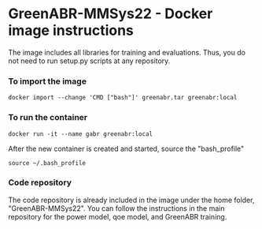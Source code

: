 # GreenABR-MMSys22 - Docker image instructions
The image includes all libraries for training and evaluations. Thus, you do not need to run setup.py scripts at any repository. 

### To import the image 
```
docker import --change 'CMD ["bash"]' greenabr.tar greenabr:local
```

### To run the container 
```
docker run -it --name gabr greenabr:local 
```
After the new container is created and started, source the "bash_profile"
```
source ~/.bash_profile
```
### Code repository
The code repository is already included in the image under the home folder, "GreenABR-MMSys22". You can follow the instructions in the main repository for the power model, qoe model, and GreenABR training.  
